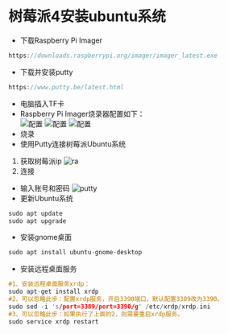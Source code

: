 # 树莓派4安装ubuntu系统
- 下载Raspberry Pi Imager
```C
https://downloads.raspberrypi.org/imager/imager_latest.exe
```
- 下载并安装putty
```C
https://www.putty.be/latest.html
```
- 电脑插入TF卡
- Raspberry Pi Imager烧录器配置如下：  
![配置](https://github.com/fortunate-ouyanghui/env-config/blob/main/raspberry1.jpg)
![配置](https://github.com/fortunate-ouyanghui/env-config/blob/main/raspberry2.jpg)
![配置](https://github.com/fortunate-ouyanghui/env-config/blob/main/raspberry3.jpg)
- 烧录
- 使用Putty连接树莓派Ubuntu系统
1. 获取树莓派ip
![ra](https://github.com/user-attachments/assets/d9000e8c-15cf-4733-b6cc-8f35df735310)
2. 连接
- 输入账号和密码
![putty](https://github.com/user-attachments/assets/a6008391-86c4-4ec8-81d4-2117c5480b6b)
- 更新Ubuntu系统
```C
sudo apt update
sudo apt upgrade
```
- 安装gnome桌面
```C
sudo apt install ubuntu-gnome-desktop
```
- 安装远程桌面服务
```C
#1、安装远程桌面服务xrdp：
sudo apt-get install xrdp
#2、可以忽略此步：配置xrdp服务，开启3390端口，默认配置3389改为3390。
sudo sed -i 's/port=3389/port=3390/g' /etc/xrdp/xrdp.ini
#3、可以忽略此步：如果执行了上面的2，则需要重启xrdp服务。
sudo service xrdp restart
```


